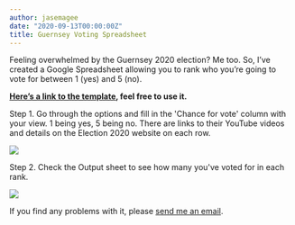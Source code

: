 ```yaml
---
author: jasemagee
date: "2020-09-13T00:00:00Z"
title: Guernsey Voting Spreadsheet
---
```


Feeling overwhelmed by the Guernsey 2020 election? Me too. So, I’ve created a Google Spreadsheet allowing you to rank who you’re going to vote for between 1 (yes) and 5 (no). 

<strong><a href="https://docs.google.com/spreadsheets/d/139RgkVdvUQiJfonhXhU9o7F-fM2Xy8PiPSh4KHIdnpU/template/preview" target="_blank">Here’s a link to the template</a>, feel free to use it.</strong>

Step 1. Go through the options and fill in the 'Chance for vote' column with your view. 1 being yes, 5 being no. There are links to their YouTube videos and details on the Election 2020 website on each row.

<div class="center-align">
<a href="/img/guernsey-voting-spreadsheet/step1.jpg"><img class="responsive-img" src="/img/guernsey-voting-spreadsheet/step1.jpg" /></a>
</div>

Step 2. Check the Output sheet to see how many you've voted for in each rank.
<div class="center-align">
<a href="/img/guernsey-voting-spreadsheet/step2.jpg"><img class="responsive-img" src="/img/guernsey-voting-spreadsheet/step2.jpg" /></a>
</div>

 
If you find any problems with it, please <a href="mailto:election2020@jasemagee.com">send me an email</a>. 